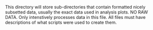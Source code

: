 This directory will store sub-directories that contain formatted nicely subsetted data, usually the exact data used in analysis plots. NO RAW DATA. Only intenstively processes data in this file. All files must have descriptions of what scripts were used to create them. 
